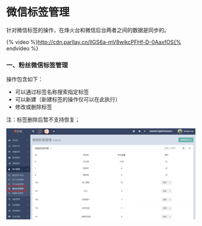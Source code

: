 # 微信标签管理

针对微信标签的操作，在烽火台和微信后台两者之间的数据是同步的。  

{% video %}http://cdn.parllay.cn/llGS6a-mV8wikcPFHf-D-0AaxfOS{% endvideo %}

### 一、粉丝微信标签管理

操作包含如下：

* 可以通过标签名称搜索指定标签
* 可以新建（新建标签的操作仅可以在此执行）
* 修改或删除标签

注：标签删除后暂不支持恢复；  

![](/assets/1516358186%281%29.png)

